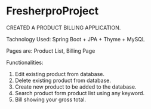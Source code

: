# FresherproProject

CREATED A PRODUCT BILLING APPLICATION.

Tachnology Used: Spring Boot + JPA + Thyme + MySQL

Pages are: Product List, Billing Page

Functionalities: 
1. Edit existing product from database.
2. Delete existing product from database.
3. Create new product to be added to the database.
4. Search product form product list using any keyword.
5. Bill showing your gross total.
